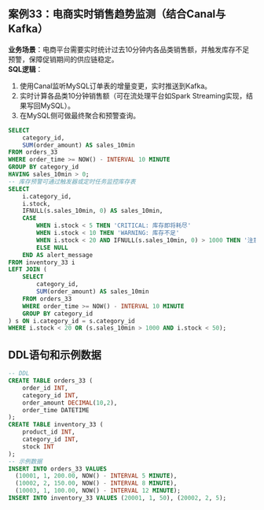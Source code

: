 ## 案例33：电商实时销售趋势监测（结合Canal与Kafka）  
**业务场景**：电商平台需要实时统计过去10分钟内各品类销售额，并触发库存不足预警，保障促销期间的供应链稳定。  
**SQL逻辑**：  
1. 使用Canal监听MySQL订单表的增量变更，实时推送到Kafka。  
2. 实时计算各品类10分钟销售额（可在流处理平台如Spark Streaming实现，结果写回MySQL）。  
3. 在MySQL侧可做最终聚合和预警查询。

```sql
SELECT
    category_id,
    SUM(order_amount) AS sales_10min
FROM orders_33
WHERE order_time >= NOW() - INTERVAL 10 MINUTE
GROUP BY category_id
HAVING sales_10min > 0;
-- 库存预警可通过触发器或定时任务监控库存表
SELECT
    i.category_id,
    i.stock,
    IFNULL(s.sales_10min, 0) AS sales_10min,
    CASE
        WHEN i.stock < 5 THEN 'CRITICAL: 库存即将耗尽'
        WHEN i.stock < 10 THEN 'WARNING: 库存不足'
        WHEN i.stock < 20 AND IFNULL(s.sales_10min, 0) > 1000 THEN '注意: 热销商品库存紧张'
        ELSE NULL
    END AS alert_message
FROM inventory_33 i
LEFT JOIN (
    SELECT
        category_id,
        SUM(order_amount) AS sales_10min
    FROM orders_33
    WHERE order_time >= NOW() - INTERVAL 10 MINUTE
    GROUP BY category_id
) s ON i.category_id = s.category_id
WHERE i.stock < 20 OR (s.sales_10min > 1000 AND i.stock < 50);
```

## DDL语句和示例数据
```sql
-- DDL
CREATE TABLE orders_33 (
    order_id INT,
    category_id INT,
    order_amount DECIMAL(10,2),
    order_time DATETIME
);
CREATE TABLE inventory_33 (
    product_id INT,
    category_id INT,
    stock INT
);
-- 示例数据
INSERT INTO orders_33 VALUES
  (10001, 1, 200.00, NOW() - INTERVAL 5 MINUTE),
  (10002, 2, 150.00, NOW() - INTERVAL 8 MINUTE),
  (10003, 1, 100.00, NOW() - INTERVAL 12 MINUTE);
INSERT INTO inventory_33 VALUES (20001, 1, 50), (20002, 2, 5);
``` 